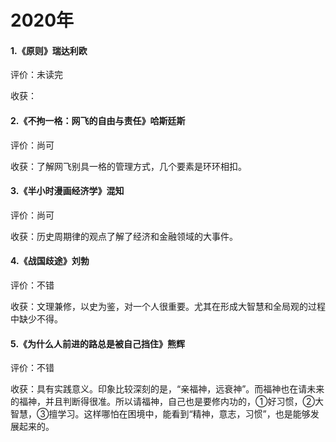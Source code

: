 # 2020年

#### 1.《原则》瑞达利欧

评价：未读完

收获：

#### 2.《不拘一格：网飞的自由与责任》哈斯廷斯

评价：尚可

收获：了解网飞别具一格的管理方式，几个要素是环环相扣。

#### 3.《半小时漫画经济学》混知

评价：尚可

收获：历史周期律的观点了解了经济和金融领域的大事件。

#### 4.《战国歧途》刘勃

评价：不错

收获：文理兼修，以史为鉴，对一个人很重要。尤其在形成大智慧和全局观的过程中缺少不得。

#### 5.《为什么人前进的路总是被自己挡住》熊辉

评价：不错

收获：具有实践意义。印象比较深刻的是，“亲福神，远衰神”。而福神也在请未来的福神，并且判断得很准。所以请福神，自己也是要修内功的，①好习惯，②大智慧，③擅学习。这样哪怕在困境中，能看到“精神，意志，习惯”，也是能够发展起来的。